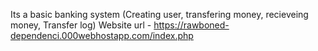 Its a basic banking system (Creating user, transfering money, recieveing money, Transfer log)
Website url - https://rawboned-dependenci.000webhostapp.com/index.php